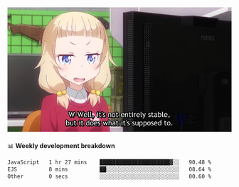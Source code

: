 
<img src="https://github.com/littletsu/littletsu/blob/master/1657399894054.jpg?raw=true"><br>
-------

📊 **Weekly development breakdown**
<!--START_SECTION:waka-->

```text
JavaScript   1 hr 27 mins    ██████████████████████▓░░   90.48 %
EJS          8 mins          ██░░░░░░░░░░░░░░░░░░░░░░░   08.64 %
Other        0 secs          ░░░░░░░░░░░░░░░░░░░░░░░░░   00.60 %
```

<!--END_SECTION:waka-->
